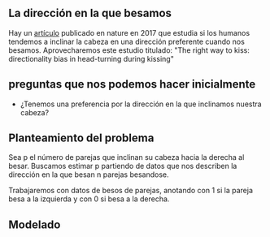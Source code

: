 ## La dirección en la que besamos

Hay un [artículo]([/guides/content/editing-an-existing-page](https://www.nature.com/articles/s41598-017-04942-9)) publicado en nature en 2017 que estudia 
si los humanos tendemos a inclinar la cabeza en una dirección preferente cuando nos besamos. Aprovecharemos este estudio titulado: "The right way to kiss: directionality bias in head-turning during kissing"

## preguntas que nos podemos hacer inicialmente
- ¿Tenemos una preferencia por la dirección en la que inclinamos nuestra cabeza?

## Planteamiento del problema
Sea p el número de parejas que inclinan su cabeza hacia la derecha al besar. Buscamos estimar p partiendo de datos que nos describen la dirección en la que besan n parejas besandose.


Trabajaremos con datos de besos de parejas, anotando con 1 si la pareja besa a la izquierda y con 0 si besa a la derecha. 

## Modelado
